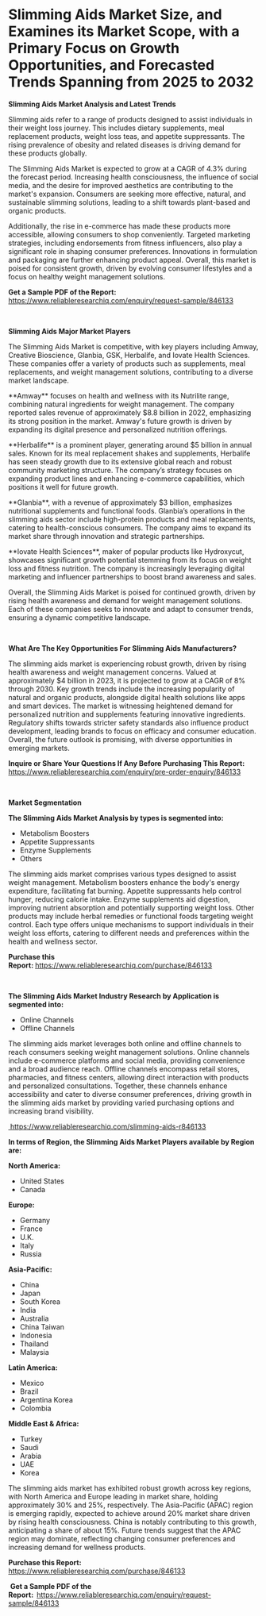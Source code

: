 <p><h1>Slimming Aids Market Size, and Examines its Market Scope, with a Primary Focus on Growth Opportunities, and Forecasted Trends Spanning from 2025 to 2032</h1></p><p><strong>Slimming Aids Market Analysis and Latest Trends</strong></p>
<p><p>Slimming aids refer to a range of products designed to assist individuals in their weight loss journey. This includes dietary supplements, meal replacement products, weight loss teas, and appetite suppressants. The rising prevalence of obesity and related diseases is driving demand for these products globally. </p><p>The Slimming Aids Market is expected to grow at a CAGR of 4.3% during the forecast period. Increasing health consciousness, the influence of social media, and the desire for improved aesthetics are contributing to the market's expansion. Consumers are seeking more effective, natural, and sustainable slimming solutions, leading to a shift towards plant-based and organic products. </p><p>Additionally, the rise in e-commerce has made these products more accessible, allowing consumers to shop conveniently. Targeted marketing strategies, including endorsements from fitness influencers, also play a significant role in shaping consumer preferences. Innovations in formulation and packaging are further enhancing product appeal. Overall, this market is poised for consistent growth, driven by evolving consumer lifestyles and a focus on healthy weight management solutions.</p></p>
<p><strong>Get a Sample PDF of the Report:&nbsp;</strong> <a href="https://www.reliableresearchiq.com/enquiry/request-sample/846133?utm_campaign=2749&utm_medium=2&utm_source=Github&utm_content=ia&utm_term=19042025&utm_id=slimming-aids">https://www.reliableresearchiq.com/enquiry/request-sample/846133</a></p>
<p>&nbsp;</p>
<p><strong>Slimming Aids Major Market Players</strong></p>
<p><p>The Slimming Aids Market is competitive, with key players including Amway, Creative Bioscience, Glanbia, GSK, Herbalife, and Iovate Health Sciences. These companies offer a variety of products such as supplements, meal replacements, and weight management solutions, contributing to a diverse market landscape.</p><p>**Amway** focuses on health and wellness with its Nutrilite range, combining natural ingredients for weight management. The company reported sales revenue of approximately $8.8 billion in 2022, emphasizing its strong position in the market. Amway's future growth is driven by expanding its digital presence and personalized nutrition offerings.</p><p>**Herbalife** is a prominent player, generating around $5 billion in annual sales. Known for its meal replacement shakes and supplements, Herbalife has seen steady growth due to its extensive global reach and robust community marketing structure. The company’s strategy focuses on expanding product lines and enhancing e-commerce capabilities, which positions it well for future growth.</p><p>**Glanbia**, with a revenue of approximately $3 billion, emphasizes nutritional supplements and functional foods. Glanbia’s operations in the slimming aids sector include high-protein products and meal replacements, catering to health-conscious consumers. The company aims to expand its market share through innovation and strategic partnerships.</p><p>**Iovate Health Sciences**, maker of popular products like Hydroxycut, showcases significant growth potential stemming from its focus on weight loss and fitness nutrition. The company is increasingly leveraging digital marketing and influencer partnerships to boost brand awareness and sales.</p><p>Overall, the Slimming Aids Market is poised for continued growth, driven by rising health awareness and demand for weight management solutions. Each of these companies seeks to innovate and adapt to consumer trends, ensuring a dynamic competitive landscape.</p></p>
<p>&nbsp;</p>
<p><strong>What Are The Key Opportunities For Slimming Aids Manufacturers?</strong></p>
<p><p>The slimming aids market is experiencing robust growth, driven by rising health awareness and weight management concerns. Valued at approximately $4 billion in 2023, it is projected to grow at a CAGR of 8% through 2030. Key growth trends include the increasing popularity of natural and organic products, alongside digital health solutions like apps and smart devices. The market is witnessing heightened demand for personalized nutrition and supplements featuring innovative ingredients. Regulatory shifts towards stricter safety standards also influence product development, leading brands to focus on efficacy and consumer education. Overall, the future outlook is promising, with diverse opportunities in emerging markets.</p></p>
<p><strong>Inquire or Share Your Questions If Any Before Purchasing This Report:</strong> <a href="https://www.reliableresearchiq.com/enquiry/pre-order-enquiry/846133?utm_campaign=2749&utm_medium=2&utm_source=Github&utm_content=ia&utm_term=19042025&utm_id=slimming-aids">https://www.reliableresearchiq.com/enquiry/pre-order-enquiry/846133</a></p>
<p>&nbsp;</p>
<p><strong>Market Segmentation</strong></p>
<p><strong>The Slimming Aids Market Analysis by types is segmented into:</strong></p>
<p><ul><li>Metabolism Boosters</li><li>Appetite Suppressants</li><li>Enzyme Supplements</li><li>Others</li></ul></p>
<p><p>The slimming aids market comprises various types designed to assist weight management. Metabolism boosters enhance the body's energy expenditure, facilitating fat burning. Appetite suppressants help control hunger, reducing calorie intake. Enzyme supplements aid digestion, improving nutrient absorption and potentially supporting weight loss. Other products may include herbal remedies or functional foods targeting weight control. Each type offers unique mechanisms to support individuals in their weight loss efforts, catering to different needs and preferences within the health and wellness sector.</p></p>
<p><strong>Purchase this Report:&nbsp;</strong><a href="https://www.reliableresearchiq.com/purchase/846133?utm_campaign=2749&utm_medium=2&utm_source=Github&utm_content=ia&utm_term=19042025&utm_id=slimming-aids">https://www.reliableresearchiq.com/purchase/846133</a></p>
<p>&nbsp;</p>
<p><strong>The Slimming Aids Market Industry Research by Application is segmented into:</strong></p>
<p><ul><li>Online Channels</li><li>Offline Channels</li></ul></p>
<p><p>The slimming aids market leverages both online and offline channels to reach consumers seeking weight management solutions. Online channels include e-commerce platforms and social media, providing convenience and a broad audience reach. Offline channels encompass retail stores, pharmacies, and fitness centers, allowing direct interaction with products and personalized consultations. Together, these channels enhance accessibility and cater to diverse consumer preferences, driving growth in the slimming aids market by providing varied purchasing options and increasing brand visibility.</p></p>
<p><a href="https://www.reliableresearchiq.com/slimming-aids-r846133?utm_campaign=2749&utm_medium=2&utm_source=Github&utm_content=ia&utm_term=19042025&utm_id=slimming-aids">&nbsp;https://www.reliableresearchiq.com/slimming-aids-r846133</a></p>
<p><strong>In terms of Region, the Slimming Aids Market Players available by Region are:</strong></p>
<p>
    <p> <strong> North America: </strong>
        <ul>
            <li>United States</li>
            <li>Canada</li>
        </ul>
        </p> 
    <p> <strong> Europe: </strong>
        <ul>
            <li>Germany</li>
            <li>France</li>
            <li>U.K.</li>
            <li>Italy</li>
            <li>Russia</li>
        </ul>
        </p> 
    <p> <strong> Asia-Pacific: </strong>
        <ul>
            <li>China</li>
            <li>Japan</li>
            <li>South Korea</li>
            <li>India</li>
            <li>Australia</li>
            <li>China Taiwan</li>
            <li>Indonesia</li>
            <li>Thailand</li>
            <li>Malaysia</li>
        </ul>
        </p> 
    <p> <strong> Latin America: </strong>
        <ul>
            <li>Mexico</li>
            <li>Brazil</li>
            <li>Argentina Korea</li>
            <li>Colombia</li>
        </ul>
        </p> 
    <p> <strong> Middle East & Africa: </strong>
        <ul>
            <li>Turkey</li>
            <li>Saudi</li>
            <li>Arabia</li>
            <li>UAE</li>
            <li>Korea</li>
        </ul>
    </p>
    </p>
<p><p>The slimming aids market has exhibited robust growth across key regions, with North America and Europe leading in market share, holding approximately 30% and 25%, respectively. The Asia-Pacific (APAC) region is emerging rapidly, expected to achieve around 20% market share driven by rising health consciousness. China is notably contributing to this growth, anticipating a share of about 15%. Future trends suggest that the APAC region may dominate, reflecting changing consumer preferences and increasing demand for wellness products.</p></p>
<p><strong>Purchase this Report: </strong><a href="https://www.reliableresearchiq.com/purchase/846133?utm_campaign=2749&utm_medium=2&utm_source=Github&utm_content=ia&utm_term=19042025&utm_id=slimming-aids">https://www.reliableresearchiq.com/purchase/846133</a></p>
<p>&nbsp;<strong>Get a Sample PDF of the Report:&nbsp;&nbsp;</strong><a href="https://www.reliableresearchiq.com/enquiry/request-sample/846133?utm_campaign=2749&utm_medium=2&utm_source=Github&utm_content=ia&utm_term=19042025&utm_id=slimming-aids">https://www.reliableresearchiq.com/enquiry/request-sample/846133</a></p>
<p><strong></strong></p>
<p><p></p><p></p><p></p></p>